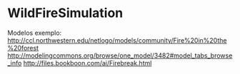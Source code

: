 # WildFireSimulation

Modelos exemplo:
http://ccl.northwestern.edu/netlogo/models/community/Fire%20in%20the%20forest
http://modelingcommons.org/browse/one_model/3482#model_tabs_browse_info
http://files.bookboon.com/ai/Firebreak.html
